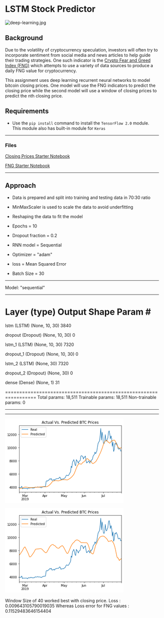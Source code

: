 # LSTM Stock Predictor

![deep-learning.jpg](Images/deep-learning.jpg)

## Background

Due to the volatility of cryptocurrency speculation, investors will often try to incorporate sentiment from social media and news articles to help guide their trading strategies. One such indicator is the [Crypto Fear and Greed Index (FNG)](https://alternative.me/crypto/fear-and-greed-index/) which attempts to use a variety of data sources to produce a daily FNG value for cryptocurrency. 

This assignment uses deep learning recurrent neural networks to model bitcoin closing prices. One model will use the FNG indicators to predict the closing price while the second model will use a window of closing prices to predict the nth closing price.

## Requirements

* Use the `pip install` command to install the `TensorFlow 2.0` module. This module also has built-in module for `Keras`

- - -

### Files

[Closing Prices Starter Notebook](./src/lstm_stock_predictor_closing.ipynb)

[FNG Starter Notebook](./src/lstm_stock_predictor_fng.ipynb)

- - -

## Approach

* Data is prepared and split into training and testing data in 70:30 ratio
* MinMaxScaler is used to scale the data to avoid underfitting
* Reshaping the data to fit the model

* Epochs = 10
* Dropout fraction = 0.2
* RNN model = Sequential
* Optimizer = "adam"
* loss = Mean Squared Error
* Batch Size = 30

- - -
Model: "sequential"
_________________________________________________________________
 Layer (type)                Output Shape              Param #   
=================================================================
 lstm (LSTM)                 (None, 10, 30)            3840      
                                                                 
 dropout (Dropout)           (None, 10, 30)            0         
                                                                 
 lstm_1 (LSTM)               (None, 10, 30)            7320      
                                                                 
 dropout_1 (Dropout)         (None, 10, 30)            0         
                                                                 
 lstm_2 (LSTM)               (None, 30)                7320      
                                                                 
 dropout_2 (Dropout)         (None, 30)                0         
                                                                 
 dense (Dense)               (None, 1)                 31        
                                                                 
=================================================================
Total params: 18,511
Trainable params: 18,511
Non-trainable params: 0
_________________________________________________________________

- - -

![output_40.png](Images/output_40.png)


![output_40_fng.png](Images/output_40_fng.png)

Window Size of 40 worked best with closing price. Loss : 0.009643105790019035
Whereas Loss error for FNG values : 0.11529483646154404